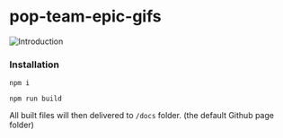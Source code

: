 # pop-team-epic-gifs

![Introduction](https://shawtim.github.io/sorry-rich-can-do-everything/intro.png)

### Installation
`npm i`

`npm run build`

All built files will then delivered to `/docs` folder. (the default Github page folder)
